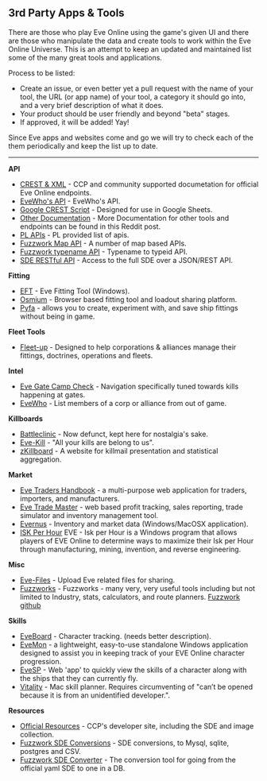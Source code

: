 ## 3rd Party Apps & Tools

There are those who play Eve Online using the game's given UI and there are those who manipulate the data and create tools to work within the Eve Online Universe. This is an attempt to keep an updated and maintained list some of the many great tools and applications.

Process to be listed:

* Create an issue, or even better yet a pull request with the name of your tool, the URL (or app name) of your tool, a category it should go into, and a very brief description of what it does.
* Your product should be user friendly and beyond "beta" stages.
* If approved, it will be added! Yay!

Since Eve apps and websites come and go we will try to check each of the them periodically and keep the list up to date.

***

**API**

* [CREST & XML](https://eveonline-third-party-documentation.readthedocs.org/en/latest/index.html) - CCP and community supported documetation for official Eve Online endpoints.
* [EveWho's API](http://evewho.com/faq/) - EveWho's API.
* [Google CREST Script](https://github.com/nuadi/googlecrestscript) - Designed for use in Google Sheets.
* [Other Documentation](https://www.reddit.com/r/evetech/comments/4mwgb7/documentation/) - More Documentation for other tools and endpoints can be found in this Reddit post.
* [PL APIs](https://tools.pandemic-legion.pl/api/) - PL provided list of apis.
* [Fuzzwork Map API](https://www.fuzzwork.co.uk/tools/api-map-data/) - A number of map based APIs.
* [Fuzzwork typename API](https://www.fuzzwork.co.uk/tools/api-typename-to-typeid/) - Typename to typeid API.
* [SDE RESTful API](http://jetbalsa.com/doku.php?id=sdeapi) - Access to the full SDE over a JSON/REST API.


**Fitting**

* [EFT](https://forums.eveonline.com/default.aspx?g=posts&t=24359) - Eve Fitting Tool (Windows).
* [Osmium](https://o.smium.org/) - Browser based fitting tool and loadout sharing platform.
* [Pyfa](https://github.com/pyfa-org/Pyfa/releases) -  allows you to create, experiment with, and save ship fittings without being in game.

**Fleet Tools**
* [Fleet-up](http://fleet-up.com/) - Designed to help corporations & alliances manage their fittings, doctrines, operations and fleets.

**Intel**
* [Eve Gate Camp Check](http://eve-gatecheck.space/eve/) - Navigation specifically tuned towards kills happening at gates.
* [EveWho](http://evewho.com) - List members of a corp or alliance from out of game.

**Killboards**

* [Battleclinic](http://www.battleclinic.com/) - Now defunct, kept here for nostalgia's sake.
* [Eve-Kill](https://eve-kill.net/) - "All your kills are belong to us".
* [zKillboard](https://zkillboard.com) - A website for killmail presentation and statistical aggregation.

**Market**

* [Eve Traders Handbook](http://matthewpennell.github.io/eve-traders-handbook/) - a multi-purpose web application for traders, importers, and manufacturers.
* [Eve Trade Master](http://evetrademaster.com) - web based profit tracking, sales reporting, trade simulator and inventory management tool.
* [Evernus](http://evernus.com/) - Inventory and market data (Windows/MacOSX application).
* [ISK Per Hour](https://eveiph.github.io/) EVE - Isk per Hour is a Windows program that allows players of EVE Online to determine ways to maximize their Isk per Hour through manufacturing, mining, invention, and reverse engineering.

**Misc**

* [Eve-Files](http://www.eve-files.com/) - Upload Eve related files for sharing.
* [Fuzzworks](http://www.fuzzwork.co.uk) - Fuzzworks - many very, very useful tools including but not limited to Industry, stats, calculators, and route planners. [Fuzzwork github](https://github.com/fuzzysteve/)

**Skills**

* [EveBoard](http://eveboard.com/) - Character tracking. (needs better description).
* [EveMon](https://evemondevteam.github.io/evemon/) - a lightweight, easy-to-use standalone Windows application designed to assist you in keeping track of your EVE Online character progression.
* [EveSP](https://evesp.com/) - Web 'app' to quickly view the skills of a character along with the ships that they can currently fly. 
* [Vitality](https://github.com/sixones/vitality/releases) - Mac skill planner. Requires circumventing of "can’t be opened because it is from an unidentified developer.".

**Resources**

* [Official Resources](https://developers.eveonline.com/resource/resources) - CCP's developer site, including the SDE and image collection.
* [Fuzzwork SDE Conversions](https://www.fuzzwork.co.uk/dump/) - SDE conversions, to Mysql, sqlite, postgres and CSV.
* [Fuzzwork SDE Converter](https://github.com/fuzzysteve/yamlloader) - The conversion tool for going from the official yaml SDE to one in a DB.
